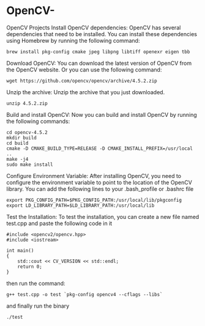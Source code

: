 # OpenCV-
OpenCV Projects
Install OpenCV dependencies: OpenCV has several dependencies that need to be installed. You can install these dependencies using Homebrew by running the following command:

```
brew install pkg-config cmake jpeg libpng libtiff openexr eigen tbb
```


Download OpenCV: You can download the latest version of OpenCV from the OpenCV website. Or you can use the following command:


```
wget https://github.com/opencv/opencv/archive/4.5.2.zip
```

Unzip the archive: Unzip the archive that you just downloaded.
```
unzip 4.5.2.zip
```

Build and install OpenCV: Now you can build and install OpenCV by running the following commands:

```
cd opencv-4.5.2
mkdir build
cd build
cmake -D CMAKE_BUILD_TYPE=RELEASE -D CMAKE_INSTALL_PREFIX=/usr/local ..
make -j4
sudo make install
```

Configure Environment Variable: After installing OpenCV, you need to configure the environment variable to point to the location of the OpenCV library. You can add the following lines to your .bash_profile or .bashrc file

```
export PKG_CONFIG_PATH=$PKG_CONFIG_PATH:/usr/local/lib/pkgconfig
export LD_LIBRARY_PATH=$LD_LIBRARY_PATH:/usr/local/lib
```

Test the Installation: To test the installation, you can create a new file named test.cpp and paste the following code in it


```
#include <opencv2/opencv.hpp>
#include <iostream>

int main()
{
    std::cout << CV_VERSION << std::endl;
    return 0;
}
```

then run the command:

```
g++ test.cpp -o test `pkg-config opencv4 --cflags --libs`

```

and finally run the binary



```
./test
```
